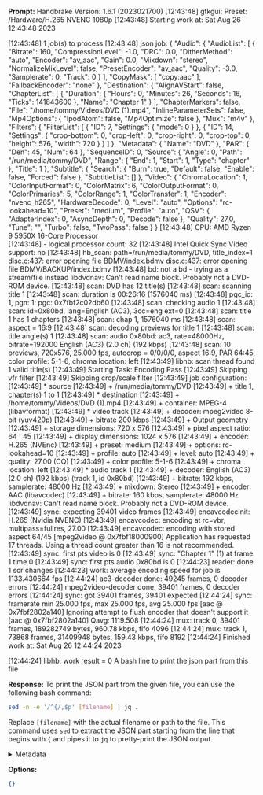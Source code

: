 **Prompt:**
Handbrake Version: 1.6.1 (2023021700)
[12:43:48] gtkgui: Preset: /Hardware/H.265 NVENC 1080p
[12:43:48] Starting work at: Sat Aug 26 12:43:48 2023

[12:43:48] 1 job(s) to process
[12:43:48] json job:
{
    "Audio": {
        "AudioList": [
            {
                "Bitrate": 160,
                "CompressionLevel": -1.0,
                "DRC": 0.0,
                "DitherMethod": "auto",
                "Encoder": "av_aac",
                "Gain": 0.0,
                "Mixdown": "stereo",
                "NormalizeMixLevel": false,
                "PresetEncoder": "av_aac",
                "Quality": -3.0,
                "Samplerate": 0,
                "Track": 0
            }
        ],
        "CopyMask": [
            "copy:aac"
        ],
        "FallbackEncoder": "none"
    },
    "Destination": {
        "AlignAVStart": false,
        "ChapterList": [
            {
                "Duration": {
                    "Hours": 0,
                    "Minutes": 26,
                    "Seconds": 16,
                    "Ticks": 141843600
                },
                "Name": "Chapter 1"
            }
        ],
        "ChapterMarkers": false,
        "File": "/home/tommy/Videos/DVD (1).mp4",
        "InlineParameterSets": false,
        "Mp4Options": {
            "IpodAtom": false,
            "Mp4Optimize": false
        },
        "Mux": "m4v"
    },
    "Filters": {
        "FilterList": [
            {
                "ID": 7,
                "Settings": {
                    "mode": 0
                }
            },
            {
                "ID": 14,
                "Settings": {
                    "crop-bottom": 0,
                    "crop-left": 0,
                    "crop-right": 0,
                    "crop-top": 0,
                    "height": 576,
                    "width": 720
                }
            }
        ]
    },
    "Metadata": {
        "Name": "DVD"
    },
    "PAR": {
        "Den": 45,
        "Num": 64
    },
    "SequenceID": 0,
    "Source": {
        "Angle": 0,
        "Path": "/run/media/tommy/DVD",
        "Range": {
            "End": 1,
            "Start": 1,
            "Type": "chapter"
        },
        "Title": 1
    },
    "Subtitle": {
        "Search": {
            "Burn": true,
            "Default": false,
            "Enable": false,
            "Forced": false
        },
        "SubtitleList": []
    },
    "Video": {
        "ChromaLocation": 1,
        "ColorInputFormat": 0,
        "ColorMatrix": 6,
        "ColorOutputFormat": 0,
        "ColorPrimaries": 5,
        "ColorRange": 1,
        "ColorTransfer": 1,
        "Encoder": "nvenc_h265",
        "HardwareDecode": 0,
        "Level": "auto",
        "Options": "rc-lookahead=10",
        "Preset": "medium",
        "Profile": "auto",
        "QSV": {
            "AdapterIndex": 0,
            "AsyncDepth": 0,
            "Decode": false
        },
        "Quality": 27.0,
        "Tune": "",
        "Turbo": false,
        "TwoPass": false
    }
}
[12:43:48] CPU: AMD Ryzen 9 5950X 16-Core Processor            
[12:43:48]  - logical processor count: 32
[12:43:48] Intel Quick Sync Video support: no
[12:43:48] hb_scan: path=/run/media/tommy/DVD, title_index=1
disc.c:437: error opening file BDMV/index.bdmv
disc.c:437: error opening file BDMV/BACKUP/index.bdmv
[12:43:48] bd: not a bd - trying as a stream/file instead
libdvdnav: Can't read name block. Probably not a DVD-ROM device.
[12:43:48] scan: DVD has 12 title(s)
[12:43:48] scan: scanning title 1
[12:43:48] scan: duration is 00:26:16 (1576040 ms)
[12:43:48] pgc_id: 1, pgn: 1: pgc: 0x7fbf2c02db60
[12:43:48] scan: checking audio 1
[12:43:48] scan: id=0x80bd, lang=English (AC3), 3cc=eng ext=0
[12:43:48] scan: title 1 has 1 chapters
[12:43:48] scan: chap 1, 1576040 ms
[12:43:48] scan: aspect = 16:9
[12:43:48] scan: decoding previews for title 1
[12:43:48] scan: title angle(s) 1
[12:43:48] scan: audio 0x80bd: ac3, rate=48000Hz, bitrate=192000 English (AC3) (2.0 ch) (192 kbps)
[12:43:48] scan: 10 previews, 720x576, 25.000 fps, autocrop = 0/0/0/0, aspect 16:9, PAR 64:45, color profile: 5-1-6, chroma location: left
[12:43:49] libhb: scan thread found 1 valid title(s)
[12:43:49] Starting Task: Encoding Pass
[12:43:49] Skipping vfr filter
[12:43:49] Skipping crop/scale filter
[12:43:49] job configuration:
[12:43:49]  * source
[12:43:49]    + /run/media/tommy/DVD
[12:43:49]    + title 1, chapter(s) 1 to 1
[12:43:49]  * destination
[12:43:49]    + /home/tommy/Videos/DVD (1).mp4
[12:43:49]    + container: MPEG-4 (libavformat)
[12:43:49]  * video track
[12:43:49]    + decoder: mpeg2video 8-bit (yuv420p)
[12:43:49]      + bitrate 200 kbps
[12:43:49]    + Output geometry
[12:43:49]      + storage dimensions: 720 x 576
[12:43:49]      + pixel aspect ratio: 64 : 45
[12:43:49]      + display dimensions: 1024 x 576
[12:43:49]    + encoder: H.265 (NVEnc)
[12:43:49]      + preset:  medium
[12:43:49]      + options: rc-lookahead=10
[12:43:49]      + profile: auto
[12:43:49]      + level:   auto
[12:43:49]      + quality: 27.00 (CQ)
[12:43:49]      + color profile: 5-1-6
[12:43:49]      + chroma location: left
[12:43:49]  * audio track 1
[12:43:49]    + decoder: English (AC3) (2.0 ch) (192 kbps) (track 1, id 0x80bd)
[12:43:49]      + bitrate: 192 kbps, samplerate: 48000 Hz
[12:43:49]    + mixdown: Stereo
[12:43:49]    + encoder: AAC (libavcodec)
[12:43:49]      + bitrate: 160 kbps, samplerate: 48000 Hz
libdvdnav: Can't read name block. Probably not a DVD-ROM device.
[12:43:49] sync: expecting 39401 video frames
[12:43:49] encavcodecInit: H.265 (Nvidia NVENC)
[12:43:49] encavcodec: encoding at rc=vbr, multipass=fullres, 27.00
[12:43:49] encavcodec: encoding with stored aspect 64/45
[mpeg2video @ 0x7fbf18000900] Application has requested 17 threads. Using a thread count greater than 16 is not recommended.
[12:43:49] sync: first pts video is 0
[12:43:49] sync: "Chapter 1" (1) at frame 1 time 0
[12:43:49] sync: first pts audio 0x80bd is 0
[12:44:23] reader: done. 1 scr changes
[12:44:23] work: average encoding speed for job is 1133.430664 fps
[12:44:24] ac3-decoder done: 49245 frames, 0 decoder errors
[12:44:24] mpeg2video-decoder done: 39401 frames, 0 decoder errors
[12:44:24] sync: got 39401 frames, 39401 expected
[12:44:24] sync: framerate min 25.000 fps, max 25.000 fps, avg 25.000 fps
[aac @ 0x7fbf2802a140] Ignoring attempt to flush encoder that doesn't support it
[aac @ 0x7fbf2802a140] Qavg: 1119.508
[12:44:24] mux: track 0, 39401 frames, 189282749 bytes, 960.78 kbps, fifo 4096
[12:44:24] mux: track 1, 73868 frames, 31409948 bytes, 159.43 kbps, fifo 8192
[12:44:24] Finished work at: Sat Aug 26 12:44:24 2023

[12:44:24] libhb: work result = 0
 A bash line to print the json part from this file

**Response:**
To print the JSON part from the given file, you can use the following bash command:

```bash
sed -n -e '/^{/,$p' [filename] | jq .
```

Replace `[filename]` with the actual filename or path to the file. This command uses `sed` to extract the JSON part starting from the line that begins with `{` and pipes it to `jq` to pretty-print the JSON output.

<details><summary>Metadata</summary>

- Duration: 3149 ms
- Datetime: 2023-08-26T13:02:45.595148
- Model: gpt-3.5-turbo-0613

</details>

**Options:**
```json
{}
```


